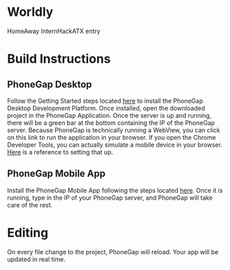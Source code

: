 # Worldly

HomeAway InternHackATX entry

# Build Instructions

## PhoneGap Desktop

Follow the Getting Started steps located [here](http://docs.phonegap.com/getting-started/1-install-phonegap/desktop/) to install the PhoneGap Desktop Development Platform. Once installed, open the downloaded project in the PhoneGap Application. Once the server is up and running, there will be a green bar at the bottom containing the IP of the PhoneGap server. Because PhoneGap is technically running a WebView, you can click on this link to run the application in your browser. If you open the Chrome Developer Tools, you can actually simulate a mobile device in your browser. [Here](https://developers.google.com/web/tools/chrome-devtools/device-mode/emulate-mobile-viewports) is a reference to setting that up.

## PhoneGap Mobile App

Install the PhoneGap Mobile App following the steps located [here](http://docs.phonegap.com/getting-started/2-install-mobile-app/). Once it is running, type in the IP of your PhoneGap server, and PhoneGap will take care of the rest.

# Editing

On every file change to the project, PhoneGap will reload. Your app will be updated in real time.

